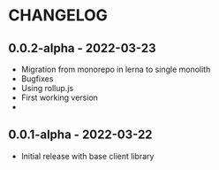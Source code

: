 # CHANGELOG

## 0.0.2-alpha - 2022-03-23
- Migration from monorepo in lerna to single monolith
- Bugfixes
- Using rollup.js
- First working version
- 

## 0.0.1-alpha - 2022-03-22
- Initial release with base client library